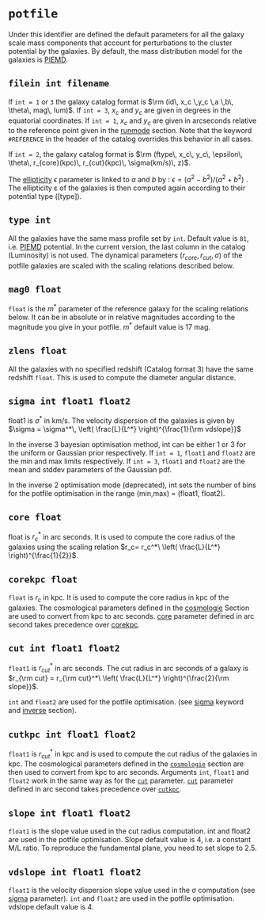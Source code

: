 
# `potfile`

Under this identifier are defined the default parameters for all the galaxy scale mass components that account for perturbations to the cluster potential by the galaxies. By default, the mass distribution model for the galaxies is [PIEMD]().



## `filein int filename`

If `int = 1` or `3` the galaxy catalog format is $\rm (id\, x_c \,y_c \,a \,b\, \theta\, mag\, lum)$.
If `int = 3`, $x_c$ and $y_c$ are given in degrees in the equatorial coordinates.
If `int = 1`, $x_c$ and $y_c$ are given in arcseconds relative to the reference point given in the [runmode]() section. 
Note that the keyword `#REFERENCE` in the header of the catalog overrides this behavior in all cases.

If `int = 2`, the galaxy catalog format is $\rm (ftype\, x_c\, y_c\, \epsilon\, \theta\, r_{core}(kpc)\, r_{cut}(kpc)\, \sigma(km/s)\, z)$.

The [ellipticity]() $\epsilon$ parameter is linked to $a$ and $b$ by : $\epsilon = (a^2-b^2)/(a ^2 +b ^2)$ . The ellipticity ε of the galaxies is then computed again according to their potential type ([type]).


## `type int`

All the galaxies have the same mass profile set by `int`. Default value is `81`, i.e. [PIEMD]() potential. 
In the current version, the last column in the catalog (Luminosity) is not used. The dynamical parameters $(r_{core},\, r_{cut},\,\sigma)$ of the potfile galaxies are scaled with the scaling relations described below.

## `mag0 float`

`float` is the $m^*$ parameter of the reference galaxy for the scaling relations below. It can be in absolute or in relative magnitudes according to the magnitude you give in your potfile. $m^*$ default value is 17 mag.

## `zlens float`

All the galaxies with no specified redshift (Catalog format 3) have the same redshift `float`. This is used to compute the  diameter angular distance.


## `sigma int float1 float2`

float1 is $\sigma^*$  in km/s. The velocity dispersion of the galaxies is given by $\sigma = \sigma^*\, \left( \frac{L}{L^*} \right)^{\frac{1}{\rm vdslope}}$

In the inverse 3 bayesian optimisation method, int can be either 1 or 3 for the uniform or Gaussian prior respectively. 
If `int = 1`, `float1` and `float2` are the min and max limits respectively. 
If `int = 3`, `float1` and `float2` are the mean and stddev parameters of the Gaussian pdf. 

In the inverse 2 optimisation mode (deprecated), int sets the number of bins for the potfile optimisation in the range (min,max) = (float1, float2).

## `core float`

float is $r_c^*$ in arc seconds. It is used to compute the core radius of the galaxies using the scaling relation $r_c= r_c^*\ \left( \frac{L}{L^*} \right)^{\frac{1}{2}}$. 

## `corekpc float`

`float` is $r_c$ in kpc. It is used to compute the core radius in kpc of the galaxies. The cosmological parameters defined in the [cosmologie]() Section are used to convert from kpc to arc seconds. [core]() parameter defined in arc second takes precedence over [corekpc]().

## `cut int float1 float2`
 
`float1` is $r_{cut}^*$ in arc seconds. The cut radius in arc seconds of a galaxy is $r_{\rm cut} = r_{\rm cut}^*\ \left( \frac{L}{L^*} \right)^{\frac{2}{\rm slope}}$.

`int` and `float2` are used for the potfile optimisation. (see [sigma]() keyword and [inverse]() section).

## `cutkpc int float1 float2`

`float1` is $r_{cut}^*$ in kpc and is used to compute the cut radius of the galaxies in kpc. The cosmological parameters defined in the [`cosmologie`]() section are then used to convert from kpc to arc seconds. Arguments `int`, `float1` and `float2` work in the same way as for the [`cut`]() parameter. [`cut`]() parameter defined in arc second takes precedence over [`cutkpc`]().

## `slope int float1 float2`

`float1` is the slope value used in the cut radius computation. int and float2 are used in the potfile optimisation.  Slope default value is 4, i.e. a constant M/L ratio. To reproduce the fundamental plane, you need to set slope to 2.5.

## `vdslope int float1 float2`

`float1` is the velocity dispersion slope value used in the σ computation (see [sigma]() parameter). `int` and `float2` are used in the potfile optimisation. vdslope default value is 4.

